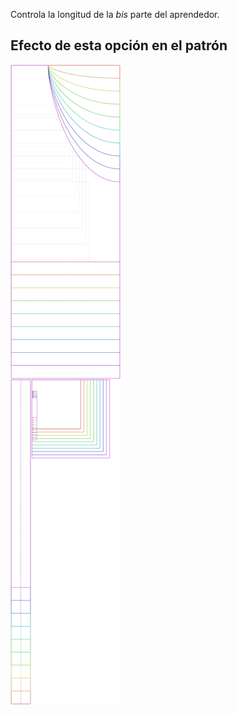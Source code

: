 Controla la longitud de la *bis* parte del aprendedor.

## Efecto de esta opción en el patrón

![Esta imagen muestra el efecto de esta opción superponiendo varias variantes que tienen un valor diferente para esta opción](albert_biblength_sample.svg "Efecto de esta opción en el patrón")
